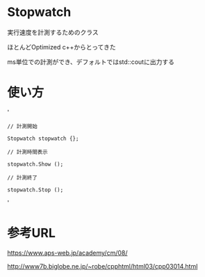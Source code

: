 # Stopwatch

実行速度を計測するためのクラス

ほとんどOptimized c++からとってきた

ms単位での計測ができ、デフォルトではstd::coutに出力する

# 使い方

'

    // 計測開始

    Stopwatch stopwatch {};

    // 計測時間表示

    stopwatch.Show ();

    // 計測終了

    stopwatch.Stop ();

'


# 参考URL

<https://www.aps-web.jp/academy/cm/08/>

<http://www7b.biglobe.ne.jp/~robe/cpphtml/html03/cpp03014.html>
